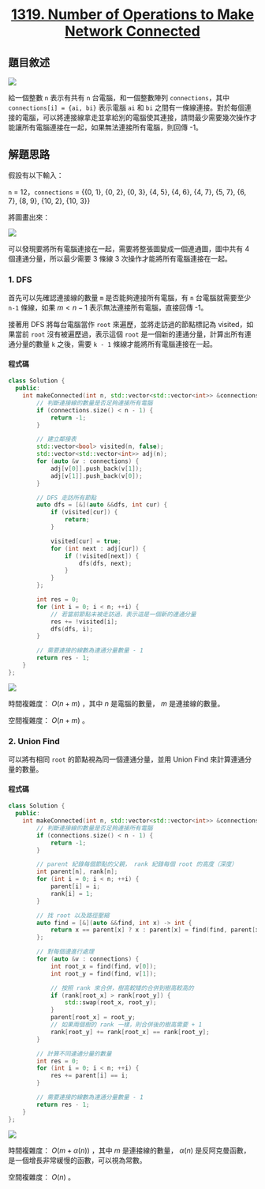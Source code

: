 # <center> [1319. Number of Operations to Make Network Connected](https://leetcode.com/problems/number-of-operations-to-make-network-connected/description/) </center>

## 題目敘述

[![](https://raw.githubusercontent.com/reese60525/ForPicGo/main/Pictures202412312134148.png)](https://raw.githubusercontent.com/reese60525/ForPicGo/main/Pictures202412312134148.png)

給一個整數 `n` 表示有共有 `n` 台電腦，和一個整數陣列 `connections`，其中 `connections[i] = {ai, bi}` 表示電腦 `ai` 和 `bi` 之間有一條線連接。對於每個連接的電腦，可以將連接線拿走並拿給別的電腦使其連接，請問最少需要幾次操作才能讓所有電腦連接在一起，如果無法連接所有電腦，則回傳 -1。

## 解題思路

假設有以下輸入：

`n` = 12，`connections` = {{0, 1}, {0, 2}, {0, 3}, {4, 5}, {4, 6}, {4, 7}, {5, 7}, {6, 7}, {8, 9}, {10, 2}, {10, 3}}

將圖畫出來：

[![](https://raw.githubusercontent.com/reese60525/ForPicGo/main/Pictures202412312139758.png)](https://raw.githubusercontent.com/reese60525/ForPicGo/main/Pictures202412312139758.png)

可以發現要將所有電腦連接在一起，需要將整張圖變成一個連通圖，圖中共有 4 個連通分量，所以最少需要 3 條線 3 次操作才能將所有電腦連接在一起。

### 1. DFS

首先可以先確認連接線的數量 `m` 是否能夠連接所有電腦，有 `n` 台電腦就需要至少 `n-1` 條線，如果 $m < n - 1$ 表示無法連接所有電腦，直接回傳 -1。

接著用 DFS 將每台電腦當作 `root` 來遍歷，並將走訪過的節點標記為 visited，如果當前 `root` 沒有被遍歷過，表示這個 `root` 是一個新的連通分量，計算出所有連通分量的數量 `k` 之後，需要 `k - 1` 條線才能將所有電腦連接在一起。

#### 程式碼

```cpp {.line-numbers}
class Solution {
  public:
    int makeConnected(int n, std::vector<std::vector<int>> &connections) {
        // 判斷連接線的數量是否足夠連接所有電腦
        if (connections.size() < n - 1) {
            return -1;
        }

        // 建立鄰接表
        std::vector<bool> visited(n, false);
        std::vector<std::vector<int>> adj(n);
        for (auto &v : connections) {
            adj[v[0]].push_back(v[1]);
            adj[v[1]].push_back(v[0]);
        }

        // DFS 走訪所有節點
        auto dfs = [&](auto &&dfs, int cur) {
            if (visited[cur]) {
                return;
            }

            visited[cur] = true;
            for (int next : adj[cur]) {
                if (!visited[next]) {
                    dfs(dfs, next);
                }
            }
        };

        int res = 0;
        for (int i = 0; i < n; ++i) {
            // 若當前節點未被走訪過，表示這是一個新的連通分量
            res += !visited[i];
            dfs(dfs, i);
        }

        // 需要連接的線數為連通分量數量 - 1
        return res - 1;
    }
};
```

[![](https://raw.githubusercontent.com/reese60525/ForPicGo/main/Pictures202412312200214.png)](https://raw.githubusercontent.com/reese60525/ForPicGo/main/Pictures202412312200214.png)

時間複雜度： $O(n + m)$ ，其中 $n$ 是電腦的數量， $m$ 是連接線的數量。

空間複雜度： $O(n + m)$ 。

### 2. Union Find

可以將有相同 `root` 的節點視為同一個連通分量，並用 Union Find 來計算連通分量的數量。

#### 程式碼

```cpp {.line-numbers}
class Solution {
  public:
    int makeConnected(int n, std::vector<std::vector<int>> &connections) {
        // 判斷連接線的數量是否足夠連接所有電腦
        if (connections.size() < n - 1) {
            return -1;
        }

        // parent 紀錄每個節點的父親， rank 紀錄每個 root 的高度（深度）
        int parent[n], rank[n];
        for (int i = 0; i < n; ++i) {
            parent[i] = i;
            rank[i] = 1;
        }

        // 找 root 以及路徑壓縮
        auto find = [&](auto &&find, int x) -> int {
            return x == parent[x] ? x : parent[x] = find(find, parent[x]);
        };

        // 對每個邊進行處理
        for (auto &v : connections) {
            int root_x = find(find, v[0]);
            int root_y = find(find, v[1]);

            // 按照 rank 來合併，樹高較矮的合併到樹高較高的
            if (rank[root_x] > rank[root_y]) {
                std::swap(root_x, root_y);
            }
            parent[root_x] = root_y;
            // 如果兩個樹的 rank 一樣，則合併後的樹高需要 + 1
            rank[root_y] += rank[root_x] == rank[root_y];
        }

        // 計算不同連通分量的數量
        int res = 0;
        for (int i = 0; i < n; ++i) {
            res += parent[i] == i;
        }

        // 需要連接的線數為連通分量數量 - 1
        return res - 1;
    }
};
```

[![](https://raw.githubusercontent.com/reese60525/ForPicGo/main/Pictures202412312358207.png)](https://raw.githubusercontent.com/reese60525/ForPicGo/main/Pictures202412312358207.png)

時間複雜度： $O(m + \alpha(n))$ ，其中 $m$ 是連接線的數量， $\alpha(n)$ 是反阿克曼函數，是一個增長非常緩慢的函數，可以視為常數。

空間複雜度： $O(n)$ 。
